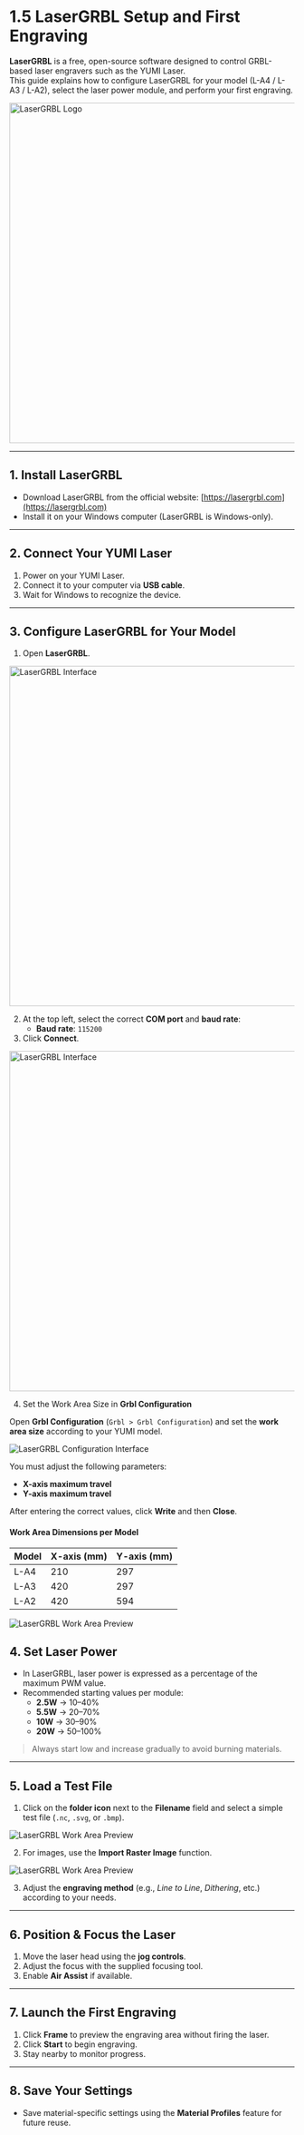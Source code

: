 # 1.5 LaserGRBL Setup and First Engraving

**LaserGRBL** is a free, open-source software designed to control GRBL-based laser engravers such as the YUMI Laser.  
This guide explains how to configure LaserGRBL for your model (L-A4 / L-A3 / L-A2), select the laser power module, and perform your first engraving.

<img src="../../img/Yumi_laser/Yumi_Laser_LaserGRBL/Yumi_Laser_LaserGRBL_01.png" width="600" alt="LaserGRBL Logo">

---

## 1. Install LaserGRBL

- Download LaserGRBL from the official website: [https://lasergrbl.com](https://lasergrbl.com)
- Install it on your Windows computer (LaserGRBL is Windows-only).

---

## 2. Connect Your YUMI Laser

1. Power on your YUMI Laser.
2. Connect it to your computer via **USB cable**.
3. Wait for Windows to recognize the device.

---

## 3. Configure LaserGRBL for Your Model

1. Open **LaserGRBL**.

<img src="../../img/Yumi_laser/Yumi_Laser_LaserGRBL/Yumi_Laser_LaserGRBL_02.png" width="600" alt="LaserGRBL Interface">

2. At the top left, select the correct **COM port** and **baud rate**:
   - **Baud rate**: `115200`
3. Click **Connect**.

<img src="../../img/Yumi_laser/Yumi_Laser_LaserGRBL/Yumi_Laser_LaserGRBL_03.gif" width="600" alt="LaserGRBL Interface">


4. Set the Work Area Size in **Grbl Configuration**

Open **Grbl Configuration** (`Grbl > Grbl Configuration`) and set the **work area size** according to your YUMI model.  

<img src="../../img/Yumi_laser/Yumi_Laser_LaserGRBL/Yumi_Laser_LaserGRBL_04.png" alt="LaserGRBL Configuration Interface">

You must adjust the following parameters:  

- **X-axis maximum travel**  
- **Y-axis maximum travel**  

After entering the correct values, click **Write** and then **Close**.  


#### Work Area Dimensions per Model

| Model | **X-axis (mm)** | **Y-axis (mm)** |
|-------|-----------------|-----------------|
| L-A4  | 210             | 297             |
| L-A3  | 420             | 297             |
| L-A2  | 420             | 594             |

<img src="../../img/Yumi_laser/Yumi_Laser_LaserGRBL/Yumi_Laser_LaserGRBL_05.png" alt="LaserGRBL Work Area Preview">


## 4. Set Laser Power

- In LaserGRBL, laser power is expressed as a percentage of the maximum PWM value.
- Recommended starting values per module:
  - **2.5W** → 10–40%
  - **5.5W** → 20–70%
  - **10W** → 30–90%
  - **20W** → 50–100%

> Always start low and increase gradually to avoid burning materials.

---

## 5. Load a Test File

1. Click on the **folder icon** next to the **Filename** field and select a simple test file (`.nc`, `.svg`, or `.bmp`). 

<img src="../../img/Yumi_laser/Yumi_Laser_LaserGRBL/Yumi_Laser_LaserGRBL_06.png" alt="LaserGRBL Work Area Preview">

2. For images, use the **Import Raster Image** function.

<img src="../../img/Yumi_laser/Yumi_Laser_LaserGRBL/Yumi_Laser_LaserGRBL_07.png" alt="LaserGRBL Work Area Preview">

3. Adjust the **engraving method** (e.g., *Line to Line*, *Dithering*, etc.) according to your needs.  


---

## 6. Position & Focus the Laser

1. Move the laser head using the **jog controls**.
2. Adjust the focus with the supplied focusing tool.
3. Enable **Air Assist** if available.

---

## 7. Launch the First Engraving

1. Click **Frame** to preview the engraving area without firing the laser.
2. Click **Start** to begin engraving.
3. Stay nearby to monitor progress.

---

## 8. Save Your Settings

- Save material-specific settings using the **Material Profiles** feature for future reuse.



